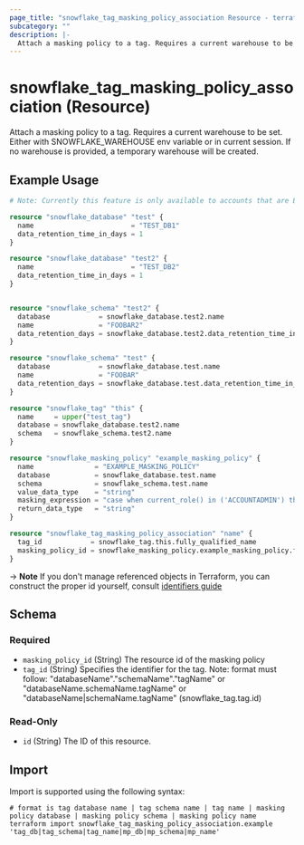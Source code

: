 ```yaml
---
page_title: "snowflake_tag_masking_policy_association Resource - terraform-provider-snowflake"
subcategory: ""
description: |-
  Attach a masking policy to a tag. Requires a current warehouse to be set. Either with SNOWFLAKE_WAREHOUSE env variable or in current session. If no warehouse is provided, a temporary warehouse will be created.
---
```


# snowflake_tag_masking_policy_association (Resource)

Attach a masking policy to a tag. Requires a current warehouse to be set. Either with SNOWFLAKE_WAREHOUSE env variable or in current session. If no warehouse is provided, a temporary warehouse will be created.

## Example Usage

```terraform
# Note: Currently this feature is only available to accounts that are Enterprise Edition (or higher)

resource "snowflake_database" "test" {
  name                        = "TEST_DB1"
  data_retention_time_in_days = 1
}

resource "snowflake_database" "test2" {
  name                        = "TEST_DB2"
  data_retention_time_in_days = 1
}


resource "snowflake_schema" "test2" {
  database            = snowflake_database.test2.name
  name                = "FOOBAR2"
  data_retention_days = snowflake_database.test2.data_retention_time_in_days
}

resource "snowflake_schema" "test" {
  database            = snowflake_database.test.name
  name                = "FOOBAR"
  data_retention_days = snowflake_database.test.data_retention_time_in_days
}

resource "snowflake_tag" "this" {
  name     = upper("test_tag")
  database = snowflake_database.test2.name
  schema   = snowflake_schema.test2.name
}

resource "snowflake_masking_policy" "example_masking_policy" {
  name               = "EXAMPLE_MASKING_POLICY"
  database           = snowflake_database.test.name
  schema             = snowflake_schema.test.name
  value_data_type    = "string"
  masking_expression = "case when current_role() in ('ACCOUNTADMIN') then val else sha2(val, 512) end"
  return_data_type   = "string"
}

resource "snowflake_tag_masking_policy_association" "name" {
  tag_id            = snowflake_tag.this.fully_qualified_name
  masking_policy_id = snowflake_masking_policy.example_masking_policy.fully_qualified_name
}
```

-> **Note** If you don't manage referenced objects in Terraform, you can construct the proper id yourself, consult [identifiers guide](https://registry.terraform.io/providers/Snowflake-Labs/snowflake/latest/docs/guides/identifiers#new-computed-fully-qualified-name-field-in-resources)
<!-- TODO(SNOW-1634854): include an example showing both methods-->

<!-- schema generated by tfplugindocs -->
## Schema

### Required

- `masking_policy_id` (String) The resource id of the masking policy
- `tag_id` (String) Specifies the identifier for the tag. Note: format must follow: "databaseName"."schemaName"."tagName" or "databaseName.schemaName.tagName" or "databaseName|schemaName.tagName" (snowflake_tag.tag.id)

### Read-Only

- `id` (String) The ID of this resource.

## Import

Import is supported using the following syntax:

```shell
# format is tag database name | tag schema name | tag name | masking policy database | masking policy schema | masking policy name
terraform import snowflake_tag_masking_policy_association.example 'tag_db|tag_schema|tag_name|mp_db|mp_schema|mp_name'
```
